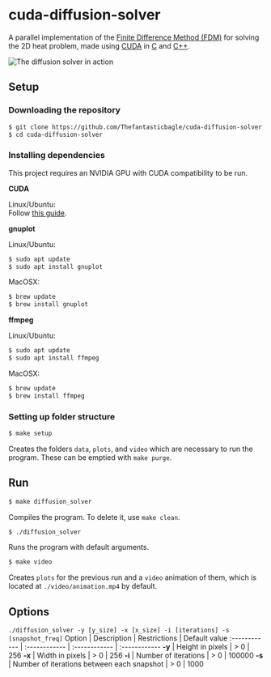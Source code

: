 # cuda-diffusion-solver
A parallel implementation of the [Finite Difference Method (FDM)](https://en.wikipedia.org/wiki/Finite_difference_method) for solving the 2D heat problem, made using [CUDA](https://en.wikipedia.org/wiki/CUDA) in [C](https://en.wikipedia.org/wiki/C_(programming_language)) and [C++](https://en.wikipedia.org/wiki/C%2B%2B).

![The diffusion solver in action](https://github.com/Thefantasticbagle/pthreads-diffusion-solver/blob/129ace32607ceceb2827cc3cab52a362b476c1ca/example_animation.gif)

## Setup
### Downloading the repository
```sh
$ git clone https://github.com/Thefantasticbagle/cuda-diffusion-solver.git
$ cd cuda-diffusion-solver
```

### Installing dependencies
This project requires an NVIDIA GPU with CUDA compatibility to be run.

**CUDA**

Linux/Ubuntu:<br>
Follow [this guide](https://docs.nvidia.com/cuda/cuda-installation-guide-linux/index.html).

**gnuplot**

Linux/Ubuntu:
```sh
$ sudo apt update
$ sudo apt install gnuplot
```

MacOSX:
```sh
$ brew update
$ brew install gnuplot
```

**ffmpeg**

Linux/Ubuntu:

```sh
$ sudo apt update
$ sudo apt install ffmpeg
```

MacOSX:

```sh
$ brew update
$ brew install ffmpeg
```

### Setting up folder structure
```sh
$ make setup 
```
Creates the folders `data`, `plots`, and `video` which are necessary to run the program. These can be emptied with `make purge`.

## Run
```sh
$ make diffusion_solver
```
Compiles the program. To delete it, use `make clean`.

```sh
$ ./diffusion_solver
```
Runs the program with default arguments.

```sh
$ make video
```
Creates `plots` for the previous run and a `video` animation of them, which is located at `./video/animation.mp4` by default.

## Options
`./diffusion_solver -y [y_size] -x [x_size] -i [iterations] -s [snapshot_freq]`
Option | Description | Restrictions | Default value
:------------ | :------------ | :------------ | :------------
**-y** | Height in pixels | > 0 | 256
**-x** | Width in pixels | > 0 | 256
**-i** | Number of iterations | > 0 | 100000
**-s** | Number of iterations between each snapshot | > 0 | 1000